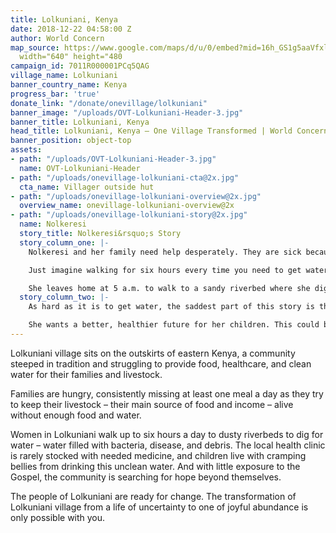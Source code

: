 ```yaml
---
title: Lolkuniani, Kenya
date: 2018-12-22 04:58:00 Z
author: World Concern
map_source: https://www.google.com/maps/d/u/0/embed?mid=16h_GS1g5aaVfxlgbyy7ImNBDxjWzteJs"
  width="640" height="480
campaign_id: 7011R000001PCq5QAG
village_name: Lolkuniani
banner_country_name: Kenya
progress_bar: 'true'
donate_link: "/donate/onevillage/lolkuniani"
banner_image: "/uploads/OVT-Lolkuniani-Header-3.jpg"
banner_title: Lolkuniani, Kenya
head_title: Lolkuniani, Kenya — One Village Transformed | World Concern
banner_position: object-top
assets:
- path: "/uploads/OVT-Lolkuniani-Header-3.jpg"
  name: OVT-Lolkuniani-Header
- path: "/uploads/onevillage-lolkuniani-cta@2x.jpg"
  cta_name: Villager outside hut
- path: "/uploads/onevillage-lolkuniani-overview@2x.jpg"
  overview_name: onevillage-lolkuniani-overview@2x
- path: "/uploads/onevillage-lolkuniani-story@2x.jpg"
  name: Nolkeresi
  story_title: Nolkeresi&rsquo;s Story
  story_column_one: |-
    Nolkeresi and her family need help desperately. They are sick because of the water they drink. And Nolkeresi is worn out from hauling it.

    Just imagine walking for six hours every time you need to get water for your family to drink. That’s how long it takes Nolkeresi to get water for her family of eight children.

    She leaves home at 5 a.m. to walk to a sandy riverbed where she digs with her hands until she sees a small pool of water. Then she scoops the water into her 5-gallon jerrican, one cup at a time. When it is full, it weighs more than 40 pounds. Carrying this, she walks home in time to make lunch for her children and give them something to drink.
  story_column_two: |-
    As hard as it is to get water, the saddest part of this story is that the water Nolkeresi brings her children is contaminated with bacteria and parasites. It often makes them sick. Nolkeresi knows this, but there is nothing she can do about it.

    She wants a better, healthier future for her children. This could be possible with you.
---
```


Lolkuniani village sits on the outskirts of eastern Kenya, a community steeped in tradition and struggling to provide food, healthcare, and clean water for their families and livestock.

Families are hungry, consistently missing at least one meal a day as they try to keep their livestock – their main source of food and income – alive without enough food and water.

Women in Lolkuniani walk up to six hours a day to dusty riverbeds to dig for water – water filled with bacteria, disease, and debris. The local health clinic is rarely stocked with needed medicine, and children live with cramping bellies from drinking this unclean water. And with little exposure to the Gospel, the community is searching for hope beyond themselves.

The people of Lolkuniani are ready for change. The transformation of Lolkuniani village from a life of uncertainty to one of joyful abundance is only possible with you.

